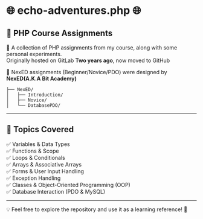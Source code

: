 # 🌐 echo-adventures.php 🌐  

## 🎯 PHP Course Assignments  

🚀 A collection of PHP assignments from my course, along with some personal experiments.  
Originally hosted on GitLab **Two years ago**, now moved to GitHub

📑 NexED assignments (Beginner/Novice/PDO) were designed by **NexED(A.K.A Bit Academy)**  

```
├── NexED/
│   ├── Introduction/
│   ├── Novice/
│   └── DatabasePDO/
```
---
## 🔧 Topics Covered

✅ Variables & Data Types  
✅ Functions & Scope  
✅ Loops & Conditionals  
✅ Arrays & Associative Arrays  
✅ Forms & User Input Handling  
✅ Exception Handling  
✅ Classes & Object-Oriented Programming (OOP)  
✅ Database Interaction (PDO & MySQL)  

---
💡 Feel free to explore the repository and use it as a learning reference! 🚀
